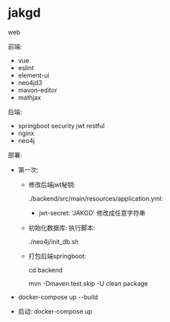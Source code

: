 # jakgd

web

前端:

- vue
- eslint
- element-ui
- neo4jd3
- mavon-editor
- mathjax

后端:

- springboot security jwt restful
- nginx
- neo4j

部署:

- 第一次:

  - 修改后端jwt秘钥:

    ./backend/src/main/resources/application.yml:

    - jwt-secret: 'JAKGD' 修改成任意字符串

  - 初始化数据库: 执行脚本:

    ./neo4j/init_db.sh
    
  - 打包后端springboot:

    cd backend

    mvn -Dmaven.test.skip -U clean package

- docker-compose up --build
- 启动: docker-compose up

